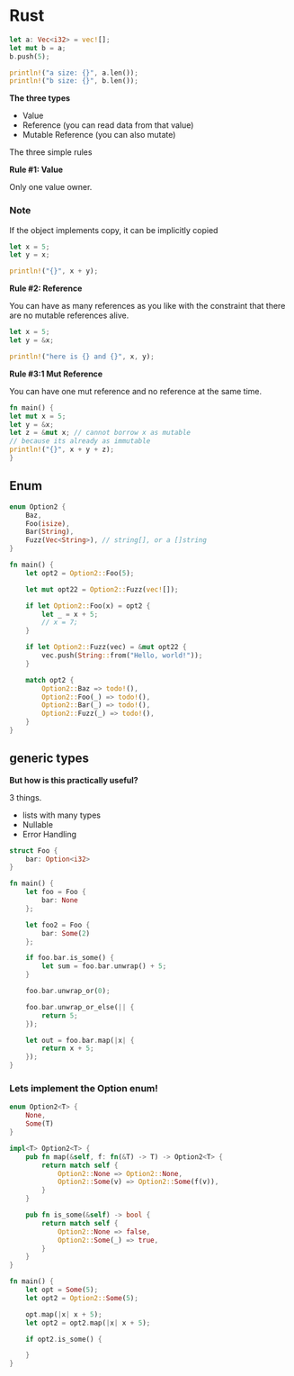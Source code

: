 # Rust

```rust
let a: Vec<i32> = vec![];
let mut b = a;
b.push(5);

println!("a size: {}", a.len());
println!("b size: {}", b.len());
```

**The three types**

- Value
- Reference (you can read data from that value)
- Mutable Reference (you can also mutate)

The three simple rules

**Rule #1: Value**

Only one value owner.

### Note

If the object implements copy, it can be implicitly copied

```rust
let x = 5;
let y = x;
```

```rust
println!("{}", x + y);
```

**Rule #2: Reference**

You can have as many references as you like with the constraint that there are no mutable references alive.

```rust
let x = 5;
let y = &x;
```

```rust
println!("here is {} and {}", x, y);
```

**Rule #3:1 Mut Reference**

You can have one mut reference and no reference at the same time.

```rust
fn main() {
let mut x = 5;
let y = &x;
let z = &mut x; // cannot borrow x as mutable
// because its already as immutable
println!("{}", x + y + z);
}
```

## Enum

```rust
enum Option2 {
    Baz,
    Foo(isize),
    Bar(String),
    Fuzz(Vec<String>), // string[], or a []string
}

fn main() {
    let opt2 = Option2::Foo(5);

    let mut opt22 = Option2::Fuzz(vec![]);

    if let Option2::Foo(x) = opt2 {
        let _ = x + 5;
        // x = 7;
    }

    if let Option2::Fuzz(vec) = &mut opt22 {
        vec.push(String::from("Hello, world!"));
    }

    match opt2 {
        Option2::Baz => todo!(),
        Option2::Foo(_) => todo!(),
        Option2::Bar(_) => todo!(),
        Option2::Fuzz(_) => todo!(),
    }
}
```

## generic types

**But how is this practically useful?**

3 things.

- lists with many types
- Nullable
- Error Handling

```rust
struct Foo {
    bar: Option<i32>
}

fn main() {
    let foo = Foo {
        bar: None
    };

    let foo2 = Foo {
        bar: Some(2)
    };

    if foo.bar.is_some() {
        let sum = foo.bar.unwrap() + 5;
    }

    foo.bar.unwrap_or(0);

    foo.bar.unwrap_or_else(|| {
        return 5;
    });

    let out = foo.bar.map(|x| {
        return x + 5;
    });
}
```

### Lets implement the Option enum!

```rust
enum Option2<T> {
    None,
    Some(T)
}

impl<T> Option2<T> {
    pub fn map(&self, f: fn(&T) -> T) -> Option2<T> {
        return match self {
            Option2::None => Option2::None,
            Option2::Some(v) => Option2::Some(f(v)),
        }
    }

    pub fn is_some(&self) -> bool {
        return match self {
            Option2::None => false,
            Option2::Some(_) => true,
        }
    }
}

fn main() {
    let opt = Some(5);
    let opt2 = Option2::Some(5);

    opt.map(|x| x + 5);
    let opt2 = opt2.map(|x| x + 5);

    if opt2.is_some() {

    }
}
```
